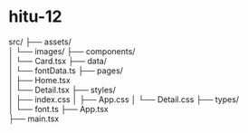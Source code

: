 # hitu-12

src/
├── assets/              
│   └── images/
├── components/          
│   └── Card.tsx
├── data/                
│   └── fontData.ts
├── pages/               
│   ├── Home.tsx         
│   └── Detail.tsx
├── styles/              
│   ├── index.css
│   ├── App.css
│   └── Detail.css
├── types/               
│   └── font.ts
├── App.tsx              
├── main.tsx

